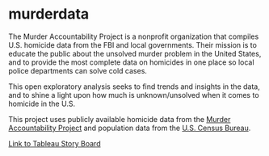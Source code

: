 # murderdata

The Murder Accountability Project is a nonprofit organization that compiles U.S. homicide data from the FBI and local governments. Their mission is to educate the public about the unsolved murder problem in the United States, and to provide the most complete data on homicides in one place so local police departments can solve cold cases.

This open exploratory analysis seeks to find trends and insights in the data, and to shine a light upon how much is unknown/unsolved when it comes to homicide in the U.S. 

This project uses publicly available homicide data from the [Murder Accountability Project](https://www.murderdata.org) and population data from the [U.S. Census Bureau](https://www.census.gov).

[Link to Tableau Story Board](https://public.tableau.com/app/profile/denacoduri/viz/MurderDataAnalysis_16240663041060/Storyboard)
